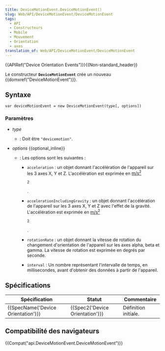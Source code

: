 ```yaml
---
title: DeviceMotionEvent.DeviceMotionEvent()
slug: Web/API/DeviceMotionEvent/DeviceMotionEvent
tags:
  - API
  - Constructeurs
  - Mobile
  - Mouvement
  - Orientation
  - axes
translation_of: Web/API/DeviceMotionEvent/DeviceMotionEvent
---
```

{{APIRef("Device Orientation Events")}}{{Non-standard_header}}

Le constructeur **`DeviceMotionEvent`** crée un nouveau {{domxref("DeviceMotionEvent")}}.

## Syntaxe

    var deviceMotionEvent = new DeviceMotionEvent(type[, options])

### Paramètres

- _type_
  - : Doit être `"devicemotion"`.
- _options_ {{optional_inline}}

  - : Les options sont les suivantes :

    - `acceleration` : un  objet donnant l'accélération de l'appareil sur les 3 axes X, Y et Z. L'accélération est exprimée en [m/s<sup>2</sup>](https://en.wikipedia.org/wiki/Meter_per_second_squared)

      <sup>2</sup>

      .

    - `accelerationIncludingGravity` : un objet donnant l'accélération de l'appareil sur les 3 axes X, Y et Z avec l'effet de la gravité. L'accélération est exprimée en [m/s<sup>2</sup>](https://en.wikipedia.org/wiki/Meter_per_second_squared)

      <sup>2</sup>

      .

    - `rotationRate` : un objet donnant la vitesse de rotation du changement d'orientation de l'appareil sur les axes alpha, beta et gamma. La vitesse de rotation est exprimée en degrés par seconde.
    - `interval` : Un nombre représentant l'intervalle de temps, en millisecondes, avant d'obtenir des données à partir de l'appareil.

## Spécifications

| Spécification                                | Statut                                   | Commentaire          |
| -------------------------------------------- | ---------------------------------------- | -------------------- |
| {{SpecName('Device Orientation')}} | {{Spec2('Device Orientation')}} | Définition initiale. |

## Compatibilité des navigateurs

{{Compat("api.DeviceMotionEvent.DeviceMotionEvent")}}
